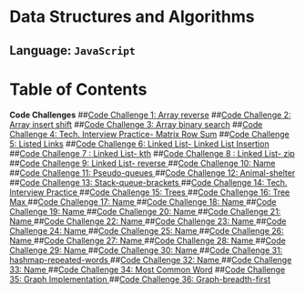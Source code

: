 # Data Structures and Algorithms

## Language: `JavaScript`

# Table of Contents

**Code Challenges**
##[Code Challenge 1: Array reverse](arrays-401/code-challenge1.md)
##[Code Challenge 2: Array insert shift](arrays-401/code-challenge2.md)
##[Code Challenge 3: Array binary search](arrays-401/code-challenge3.md)
##[Code Challenge 4: Tech. Interview Practice- Matrix Row Sum](arrays-401/code-challenge4.md)
##[Code Challenge 5: Listed Links](linked-list-401/code-challenge5.md)
##[Code Challenge 6: Linked List- Linked List Insertion](linked-list-insertion/code-challenge6.md)
##[Code Challenge 7 : Linked List- kth](linked-list-insertion/code-challenge7.md)
##[Code Challenge 8 : Linked List- zip](linked-list-zip/code-challenge8.md)
##[Code Challenge 9: Linked List- reverse ](linked-list-insertion/code-challenge9.md)
##[Code Challenge 10: Name ](pathName/code-challenge10.md)
##[Code Challenge 11: Pseudo-queues ](stacks-and-queues/code-challenge11.md)
##[Code Challenge 12: Animal-shelter ](stacks-and-queues/code-challenge12.md)
##[Code Challenge 13: Stack-queue-brackets ](stacks-and-queues/code-challenge13.md)
##[Code Challenge 14: Tech. Interview Practice ](stacks-and-queues/code-challenge14.md)
##[Code Challenge 15: Trees ](trees/tree.js)
##[Code Challenge 16: Tree Max ](trees/tree-max.js)
##[Code Challenge 17: Name ](pathName/)
##[Code Challenge 18: Name ](pathName/)
##[Code Challenge 19: Name ](pathName/)
##[Code Challenge 20: Name ](pathName/)
##[Code Challenge 21: Name ](pathName/)
##[Code Challenge 22: Name ](pathName/)
##[Code Challenge 23: Name ](pathName/)
##[Code Challenge 24: Name ](pathName/)
##[Code Challenge 25: Name ](pathName/)
##[Code Challenge 26: Name ](pathName/)
##[Code Challenge 27: Name ](pathName/)
##[Code Challenge 28: Name ](pathName/)
##[Code Challenge 29: Name ](pathName/)
##[Code Challenge 30: Name ](hashmap/code-challenge31.md)
##[Code Challenge 31: hashmap-repeated-words ](has/)
##[Code Challenge 32: Name ](pathName/)
##[Code Challenge 33: Name ](pathName/)
##[Code Challenge 34: Most Common Word](hashmap/code-challenge34.md)
##[Code Challenge 35: Graph Implementation ](graphs/graph.js)
##[Code Challenge 36: Graph-breadth-first ](graphs/graph-breadth-first.js)


